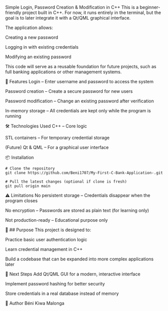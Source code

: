 Simple Login, Password Creation & Modification in C++
This is a beginner-friendly project built in C++.
For now, it runs entirely in the terminal, but the goal is to later integrate it with a Qt/QML graphical interface.

The application allows:

Creating a new password

Logging in with existing credentials

Modifying an existing password

This code will serve as a reusable foundation for future projects, such as full banking applications or other management systems.

🚀 Features
Login – Enter username and password to access the system

Password creation – Create a secure password for new users

Password modification – Change an existing password after verification

In-memory storage – All credentials are kept only while the program is running

🛠️ Technologies Used
C++ – Core logic

STL containers – For temporary credential storage

(Future) Qt & QML – For a graphical user interface

📦 Installation
```
# Clone the repository
git clone https://github.com/Beni1707/My-First-C-Bank-Application-.git

# Pull the latest changes (optional if clone is fresh)
git pull origin main
```
⚠️ Limitations
No persistent storage – Credentials disappear when the program closes

No encryption – Passwords are stored as plain text (for learning only)

Not production-ready – Educational purpose only

🎯 ## Purpose
This project is designed to:

Practice basic user authentication logic

Learn credential management in C++

Build a codebase that can be expanded into more complex applications later

📌 Next Steps
Add Qt/QML GUI for a modern, interactive interface

Implement password hashing for better security

Store credentials in a real database instead of memory

👤 Author
Béni Kiwa Malonga
